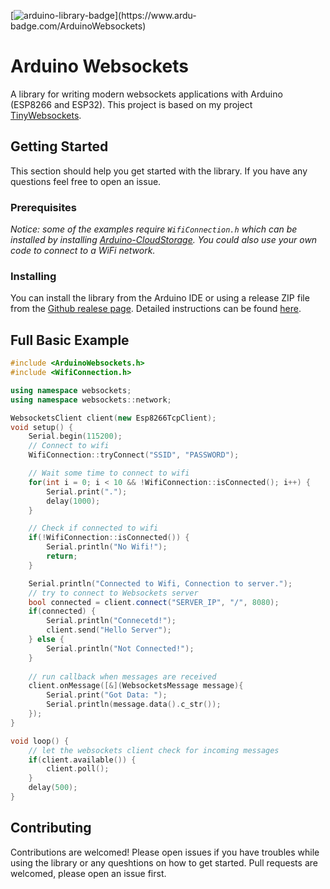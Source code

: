 [![arduino-library-badge](https://www.ardu-badge.com/badge/ArduinoWebsockets.svg?)](https://www.ardu-badge.com/ArduinoWebsockets)

# Arduino Websockets

A library for writing modern websockets applications with Arduino (ESP8266 and ESP32). This project is based on my project [TinyWebsockets](https://github.com/gilmaimon/TinyWebsockets).

## Getting Started
This section should help you get started with the library. If you have any questions feel free to open an issue.

### Prerequisites
*Notice: some of the examples require `WifiConnection.h` which can be installed by installing [Arduino-CloudStorage](https://github.com/gilmaimon/Arduino-CloudStorage). You could also use your own code to connect to a WiFi network.*

### Installing

You can install the library from the Arduino IDE or using a release ZIP file from the [Github realese page](https://github.com/gilmaimon/TinyWebsockets/releases).
Detailed instructions can be found [here](https://www.ardu-badge.com/ArduinoWebsockets).

## Full Basic Example
```c++
#include <ArduinoWebsockets.h>
#include <WifiConnection.h>

using namespace websockets;
using namespace websockets::network;

WebsocketsClient client(new Esp8266TcpClient);
void setup() {
    Serial.begin(115200);
    // Connect to wifi
    WifiConnection::tryConnect("SSID", "PASSWORD");

    // Wait some time to connect to wifi
    for(int i = 0; i < 10 && !WifiConnection::isConnected(); i++) {
        Serial.print(".");
        delay(1000);
    }

    // Check if connected to wifi
    if(!WifiConnection::isConnected()) {
        Serial.println("No Wifi!");
        return;
    }

    Serial.println("Connected to Wifi, Connection to server.");
    // try to connect to Websockets server
    bool connected = client.connect("SERVER_IP", "/", 8080);
    if(connected) {
        Serial.println("Connecetd!");
        client.send("Hello Server");
    } else {
        Serial.println("Not Connected!");
    }
    
    // run callback when messages are received
    client.onMessage([&](WebsocketsMessage message){
        Serial.print("Got Data: ");
        Serial.println(message.data().c_str());
    });
}

void loop() {
    // let the websockets client check for incoming messages
    if(client.available()) {
        client.poll();
    }
    delay(500);
}
```

## Contributing
Contributions are welcomed! Please open issues if you have troubles while using the library or any queshtions on how to get started. Pull requests are welcomed, please open an issue first.